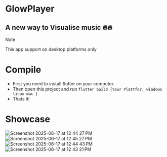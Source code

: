 # GlowPlayer
## A new way to Visualise music 🔥🔥 

> [!NOTE]
>  This app support on desktop platforms only 

# Compile
- First you need to install flutter on your computer.
- Then open this project and run `flutter build {Your Plattfor, windows linux mac }`
- Thats it!

# Showcase
 ![Screenshot 2025-06-17 at 12 44 27 PM](https://github.com/user-attachments/assets/cd6426eb-3208-4d46-b606-592630853f17)
 ![Screenshot 2025-06-17 at 12 45 27 PM](https://github.com/user-attachments/assets/493cbf36-f1bc-42a3-a14f-da1ddb2fd2bb)
 ![Screenshot 2025-06-17 at 12 44 43 PM](https://github.com/user-attachments/assets/8a8b884a-f638-4c45-b1db-d412e9a9e147)
 ![Screenshot 2025-06-17 at 12 43 21 PM](https://github.com/user-attachments/assets/b4d4fd73-ddc3-4070-a79e-9bbe609df638)

